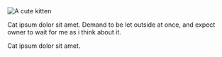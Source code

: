 <div data-background="/img/adrian-infernus-GLf7bAwCdYg-unsplash.jpg"></div>
<div class="grid-x grid-padding-x">
  <div class="cell medium-6 grid-y">
    <img class="contain" src="http://placekitten.com/600/600" alt="A cute kitten" />
  </div>
  <div class="show-for-near show-for-medium cell medium-6 grid align-self-middle text-left">
    <p>Cat ipsum dolor sit amet. Demand to be let outside at once, and expect owner to wait for me as i think about it.</p>
  </div>
  <div class="show-for-far show-for-very-far cell medium-6 grid align-self-middle text-left">
    <p>Cat ipsum dolor sit amet.</p>
  </div>
</div>
